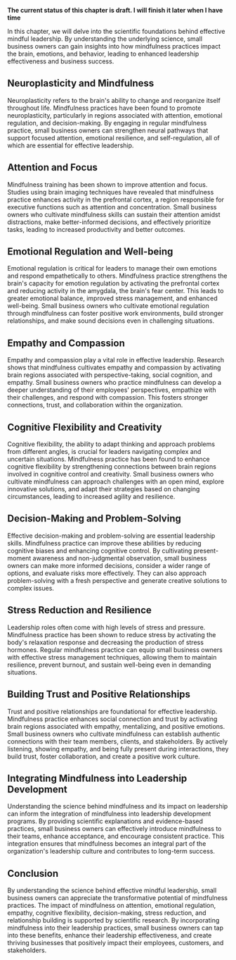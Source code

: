 **The current status of this chapter is draft. I will finish it later when I have time**

In this chapter, we will delve into the scientific foundations behind effective mindful leadership. By understanding the underlying science, small business owners can gain insights into how mindfulness practices impact the brain, emotions, and behavior, leading to enhanced leadership effectiveness and business success.

Neuroplasticity and Mindfulness
-------------------------------

Neuroplasticity refers to the brain's ability to change and reorganize itself throughout life. Mindfulness practices have been found to promote neuroplasticity, particularly in regions associated with attention, emotional regulation, and decision-making. By engaging in regular mindfulness practice, small business owners can strengthen neural pathways that support focused attention, emotional resilience, and self-regulation, all of which are essential for effective leadership.

Attention and Focus
-------------------

Mindfulness training has been shown to improve attention and focus. Studies using brain imaging techniques have revealed that mindfulness practice enhances activity in the prefrontal cortex, a region responsible for executive functions such as attention and concentration. Small business owners who cultivate mindfulness skills can sustain their attention amidst distractions, make better-informed decisions, and effectively prioritize tasks, leading to increased productivity and better outcomes.

Emotional Regulation and Well-being
-----------------------------------

Emotional regulation is critical for leaders to manage their own emotions and respond empathetically to others. Mindfulness practice strengthens the brain's capacity for emotion regulation by activating the prefrontal cortex and reducing activity in the amygdala, the brain's fear center. This leads to greater emotional balance, improved stress management, and enhanced well-being. Small business owners who cultivate emotional regulation through mindfulness can foster positive work environments, build stronger relationships, and make sound decisions even in challenging situations.

Empathy and Compassion
----------------------

Empathy and compassion play a vital role in effective leadership. Research shows that mindfulness cultivates empathy and compassion by activating brain regions associated with perspective-taking, social cognition, and empathy. Small business owners who practice mindfulness can develop a deeper understanding of their employees' perspectives, empathize with their challenges, and respond with compassion. This fosters stronger connections, trust, and collaboration within the organization.

Cognitive Flexibility and Creativity
------------------------------------

Cognitive flexibility, the ability to adapt thinking and approach problems from different angles, is crucial for leaders navigating complex and uncertain situations. Mindfulness practice has been found to enhance cognitive flexibility by strengthening connections between brain regions involved in cognitive control and creativity. Small business owners who cultivate mindfulness can approach challenges with an open mind, explore innovative solutions, and adapt their strategies based on changing circumstances, leading to increased agility and resilience.

Decision-Making and Problem-Solving
-----------------------------------

Effective decision-making and problem-solving are essential leadership skills. Mindfulness practice can improve these abilities by reducing cognitive biases and enhancing cognitive control. By cultivating present-moment awareness and non-judgmental observation, small business owners can make more informed decisions, consider a wider range of options, and evaluate risks more effectively. They can also approach problem-solving with a fresh perspective and generate creative solutions to complex issues.

Stress Reduction and Resilience
-------------------------------

Leadership roles often come with high levels of stress and pressure. Mindfulness practice has been shown to reduce stress by activating the body's relaxation response and decreasing the production of stress hormones. Regular mindfulness practice can equip small business owners with effective stress management techniques, allowing them to maintain resilience, prevent burnout, and sustain well-being even in demanding situations.

Building Trust and Positive Relationships
-----------------------------------------

Trust and positive relationships are foundational for effective leadership. Mindfulness practice enhances social connection and trust by activating brain regions associated with empathy, mentalizing, and positive emotions. Small business owners who cultivate mindfulness can establish authentic connections with their team members, clients, and stakeholders. By actively listening, showing empathy, and being fully present during interactions, they build trust, foster collaboration, and create a positive work culture.

Integrating Mindfulness into Leadership Development
---------------------------------------------------

Understanding the science behind mindfulness and its impact on leadership can inform the integration of mindfulness into leadership development programs. By providing scientific explanations and evidence-based practices, small business owners can effectively introduce mindfulness to their teams, enhance acceptance, and encourage consistent practice. This integration ensures that mindfulness becomes an integral part of the organization's leadership culture and contributes to long-term success.

Conclusion
----------

By understanding the science behind effective mindful leadership, small business owners can appreciate the transformative potential of mindfulness practices. The impact of mindfulness on attention, emotional regulation, empathy, cognitive flexibility, decision-making, stress reduction, and relationship building is supported by scientific research. By incorporating mindfulness into their leadership practices, small business owners can tap into these benefits, enhance their leadership effectiveness, and create thriving businesses that positively impact their employees, customers, and stakeholders.
